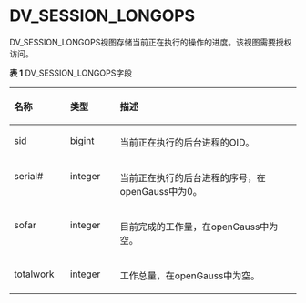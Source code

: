 # DV\_SESSION\_LONGOPS<a name="ZH-CN_TOPIC_0000001116401258"></a>

DV\_SESSION\_LONGOPS视图存储当前正在执行的操作的进度。该视图需要授权访问。

**表 1**  DV\_SESSION\_LONGOPS字段

<a name="zh-cn_topic_0059778522_tb97c127d18eb4eda81742a274e687cf3"></a>
<table><thead align="left"><tr id="zh-cn_topic_0059778522_reb652dd1cd73421980df31102f7b24f5"><th class="cellrowborder" valign="top" width="19.56%" id="mcps1.2.4.1.1"><p id="zh-cn_topic_0059778522_a5bfb636f284f4df196b4d8a2aef99d59"><a name="zh-cn_topic_0059778522_a5bfb636f284f4df196b4d8a2aef99d59"></a><a name="zh-cn_topic_0059778522_a5bfb636f284f4df196b4d8a2aef99d59"></a>名称</p>
</th>
<th class="cellrowborder" valign="top" width="17.37%" id="mcps1.2.4.1.2"><p id="zh-cn_topic_0059778522_af2161459154e408688b8c2d914eed918"><a name="zh-cn_topic_0059778522_af2161459154e408688b8c2d914eed918"></a><a name="zh-cn_topic_0059778522_af2161459154e408688b8c2d914eed918"></a>类型</p>
</th>
<th class="cellrowborder" valign="top" width="63.07000000000001%" id="mcps1.2.4.1.3"><p id="zh-cn_topic_0059778522_a9a3acb9f4b484d3b94935b59a8c70666"><a name="zh-cn_topic_0059778522_a9a3acb9f4b484d3b94935b59a8c70666"></a><a name="zh-cn_topic_0059778522_a9a3acb9f4b484d3b94935b59a8c70666"></a>描述</p>
</th>
</tr>
</thead>
<tbody><tr id="zh-cn_topic_0059778522_r646fddda308344e693c10107458cdd3d"><td class="cellrowborder" valign="top" width="19.56%" headers="mcps1.2.4.1.1 "><p id="zh-cn_topic_0059778522_ae459368b0ba4440ba0fc1a969839d406"><a name="zh-cn_topic_0059778522_ae459368b0ba4440ba0fc1a969839d406"></a><a name="zh-cn_topic_0059778522_ae459368b0ba4440ba0fc1a969839d406"></a>sid</p>
</td>
<td class="cellrowborder" valign="top" width="17.37%" headers="mcps1.2.4.1.2 "><p id="zh-cn_topic_0059778522_a587cff10d7e346408214d3a930297b2a"><a name="zh-cn_topic_0059778522_a587cff10d7e346408214d3a930297b2a"></a><a name="zh-cn_topic_0059778522_a587cff10d7e346408214d3a930297b2a"></a>bigint</p>
</td>
<td class="cellrowborder" valign="top" width="63.07000000000001%" headers="mcps1.2.4.1.3 "><p id="zh-cn_topic_0059778522_a541e481e32e5469080c74fe01ac86f43"><a name="zh-cn_topic_0059778522_a541e481e32e5469080c74fe01ac86f43"></a><a name="zh-cn_topic_0059778522_a541e481e32e5469080c74fe01ac86f43"></a>当前正在执行的后台进程的OID。</p>
</td>
</tr>
<tr id="zh-cn_topic_0059778522_recb247bedfd149f89cbd99ee25a3f439"><td class="cellrowborder" valign="top" width="19.56%" headers="mcps1.2.4.1.1 "><p id="zh-cn_topic_0059778522_a6108de28c0594ddcafe274fa8c9b098a"><a name="zh-cn_topic_0059778522_a6108de28c0594ddcafe274fa8c9b098a"></a><a name="zh-cn_topic_0059778522_a6108de28c0594ddcafe274fa8c9b098a"></a>serial#</p>
</td>
<td class="cellrowborder" valign="top" width="17.37%" headers="mcps1.2.4.1.2 "><p id="zh-cn_topic_0059778522_a3be93a45c9514f6f9d8f0f24cf9ca4c9"><a name="zh-cn_topic_0059778522_a3be93a45c9514f6f9d8f0f24cf9ca4c9"></a><a name="zh-cn_topic_0059778522_a3be93a45c9514f6f9d8f0f24cf9ca4c9"></a>integer</p>
</td>
<td class="cellrowborder" valign="top" width="63.07000000000001%" headers="mcps1.2.4.1.3 "><p id="zh-cn_topic_0059778522_ad8289f39a1d94598b2da14d9e57b362b"><a name="zh-cn_topic_0059778522_ad8289f39a1d94598b2da14d9e57b362b"></a><a name="zh-cn_topic_0059778522_ad8289f39a1d94598b2da14d9e57b362b"></a>当前正在执行的后台进程的序号，在<span id="text1798254510538"><a name="text1798254510538"></a><a name="text1798254510538"></a>openGauss</span>中为0。</p>
</td>
</tr>
<tr id="zh-cn_topic_0059778522_r96b31205a16e448bb1072491014b7c63"><td class="cellrowborder" valign="top" width="19.56%" headers="mcps1.2.4.1.1 "><p id="zh-cn_topic_0059778522_a5c7696e0d47247019461c98ac62c9832"><a name="zh-cn_topic_0059778522_a5c7696e0d47247019461c98ac62c9832"></a><a name="zh-cn_topic_0059778522_a5c7696e0d47247019461c98ac62c9832"></a>sofar</p>
</td>
<td class="cellrowborder" valign="top" width="17.37%" headers="mcps1.2.4.1.2 "><p id="zh-cn_topic_0059778522_a399f34fc25984ead8e0002a666d3b63f"><a name="zh-cn_topic_0059778522_a399f34fc25984ead8e0002a666d3b63f"></a><a name="zh-cn_topic_0059778522_a399f34fc25984ead8e0002a666d3b63f"></a>integer</p>
</td>
<td class="cellrowborder" valign="top" width="63.07000000000001%" headers="mcps1.2.4.1.3 "><p id="zh-cn_topic_0059778522_a688b97a708f54c1aa81bc8bea213fc1d"><a name="zh-cn_topic_0059778522_a688b97a708f54c1aa81bc8bea213fc1d"></a><a name="zh-cn_topic_0059778522_a688b97a708f54c1aa81bc8bea213fc1d"></a>目前完成的工作量，在<span id="text0574122716197"><a name="text0574122716197"></a><a name="text0574122716197"></a>openGauss</span>中为空。</p>
</td>
</tr>
<tr id="zh-cn_topic_0059778522_re5e3ffcbf75a4f83903447762d853b3c"><td class="cellrowborder" valign="top" width="19.56%" headers="mcps1.2.4.1.1 "><p id="zh-cn_topic_0059778522_ae8777602843c426e899de5e7e97ef4ce"><a name="zh-cn_topic_0059778522_ae8777602843c426e899de5e7e97ef4ce"></a><a name="zh-cn_topic_0059778522_ae8777602843c426e899de5e7e97ef4ce"></a>totalwork</p>
</td>
<td class="cellrowborder" valign="top" width="17.37%" headers="mcps1.2.4.1.2 "><p id="zh-cn_topic_0059778522_a8c533c7d72174b5eaead65cc473b313d"><a name="zh-cn_topic_0059778522_a8c533c7d72174b5eaead65cc473b313d"></a><a name="zh-cn_topic_0059778522_a8c533c7d72174b5eaead65cc473b313d"></a>integer</p>
</td>
<td class="cellrowborder" valign="top" width="63.07000000000001%" headers="mcps1.2.4.1.3 "><p id="zh-cn_topic_0059778522_ab5874a4cb99c4a44a29e897fc00a4217"><a name="zh-cn_topic_0059778522_ab5874a4cb99c4a44a29e897fc00a4217"></a><a name="zh-cn_topic_0059778522_ab5874a4cb99c4a44a29e897fc00a4217"></a>工作总量，在<span id="text12520192961919"><a name="text12520192961919"></a><a name="text12520192961919"></a>openGauss</span>中为空。</p>
</td>
</tr>
</tbody>
</table>

